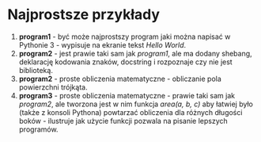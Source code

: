 # Najprostsze przykłady

1. **program1** - być może najprostszy program jaki można napisać w Pythonie 3 - wypisuje na ekranie tekst *Hello World*.
1. **program2** - jest prawie taki sam jak *program1*, ale ma dodany shebang, deklarację kodowania znaków, docstring
                  i rozpoznaje czy nie jest biblioteką.
1. **program2** - proste obliczenia matematyczne - obliczanie pola powierzchni trójkąta.
1. **program3** - proste obliczenia matematyczne - prawie taki sam jak *program2*, ale
                  tworzona jest w nim funkcja *area(a, b, c)*
                  aby łatwiej było (także z konsoli Pythona) powtarzać obliczenia dla różnych długości boków - ilustruje jak
                  użycie funkcji pozwala na pisanie lepszych programów.
